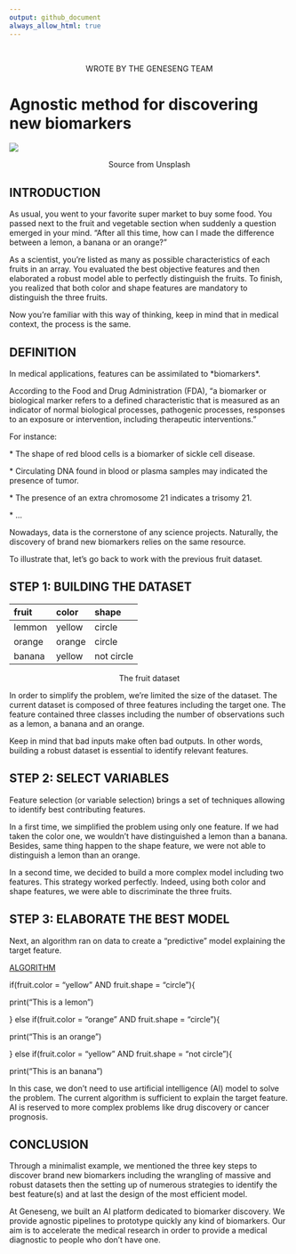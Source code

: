 ```yaml
---
output: github_document
always_allow_html: true
---
```


<!-- README.md is generated from README.Rmd. Please edit that file -->



<br>

<p align="center" color="#64677F"> WROTE BY THE GENESENG TEAM </p>

# Agnostic method for discovering new biomarkers

<a href=#><img src='https://geneseng.com/wp-content/uploads/2022/06/microscope_research.jpg'></a>

<p align="center" color="#64677F"> Source from Unsplash </p>

## INTRODUCTION

<p color="#64677F"> As usual, you went to your favorite super market to buy some food.  You passed next to the fruit and vegetable section when suddenly a question emerged in your mind. “After all this time, how can I made the difference between a lemon, a banana or an orange?” </p>

<p color="#64677F"> As a scientist, you’re listed as many as possible characteristics of each fruits in an array. You evaluated the best objective features and then elaborated a robust model able to perfectly distinguish the fruits. To finish, you realized that both color and shape features are mandatory to distinguish the three fruits. </p>

<p color="#64677F"> Now you’re familiar with this way of thinking, keep in mind that in medical context, the process is the same. </p>

## DEFINITION

<p color="#64677F"> In medical applications, features can be assimilated to *biomarkers*. </p>

<p color="#64677F"> According to the Food and Drug Administration (FDA), “a biomarker or biological marker refers to a defined characteristic that is measured as an indicator of normal biological processes, pathogenic processes, responses to an exposure or intervention, including therapeutic interventions.” </p>

<p color="#64677F"> For instance: </p>

<p color="#64677F"> * The shape of red blood cells is a biomarker of sickle cell disease.  </p>

<p color="#64677F"> * Circulating DNA found in blood or plasma samples may indicated the presence of tumor.  </p>

<p color="#64677F"> * The presence of an extra chromosome 21 indicates a trisomy 21.  </p>

<p color="#64677F"> * ...  </p>

<p color="#64677F"> Nowadays, data is the cornerstone of any science projects. Naturally, the discovery of brand new biomarkers relies on the same resource.  </p>

<p color="#64677F"> To illustrate that, let’s go back to work with the previous fruit dataset.  </p>

## STEP 1: BUILDING THE DATASET

<table>
 <thead>
  <tr>
   <th style="text-align:left;"> fruit </th>
   <th style="text-align:left;"> color </th>
   <th style="text-align:left;"> shape </th>
  </tr>
 </thead>
<tbody>
  <tr>
   <td style="text-align:left;"> lemmon </td>
   <td style="text-align:left;"> yellow </td>
   <td style="text-align:left;"> circle </td>
  </tr>
  <tr>
   <td style="text-align:left;"> orange </td>
   <td style="text-align:left;"> orange </td>
   <td style="text-align:left;"> circle </td>
  </tr>
  <tr>
   <td style="text-align:left;"> banana </td>
   <td style="text-align:left;"> yellow </td>
   <td style="text-align:left;"> not circle </td>
  </tr>
</tbody>
</table>

<p align="center" color="#64677F"> The fruit dataset </p>

<p color="#64677F"> In order to simplify the problem, we’re limited the size of the dataset. The current dataset is composed of three features including the target one. The feature contained three classes including the number of observations such as a lemon, a banana and an orange. </p>

<p color="#64677F"> Keep in mind that bad inputs make often bad outputs. In other words, building a robust dataset is essential to identify relevant features. </p>


## STEP 2: SELECT VARIABLES

<p color="#64677F"> Feature selection (or variable selection) brings a set of techniques allowing to identify best contributing features. </p>

<p color="#64677F"> In a first time, we simplified the problem using only one feature. If we had taken the color one, we wouldn’t have distinguished a lemon than a banana. Besides, same thing happen to the shape feature, we were not able to distinguish a lemon than an orange. </p>

<p color="#64677F"> In a second time, we decided to build a more complex model including two features. This strategy worked perfectly. Indeed, using both color and shape features, we were able to discriminate the three fruits. </p>


## STEP 3: ELABORATE THE BEST MODEL

<p color="#64677F"> Next, an algorithm ran on data to create a “predictive” model explaining the target feature. </p>

<p color="#64677F"> <ins>ALGORITHM</ins> </p>

<p color="#64677F"> if(fruit.color = “yellow” AND fruit.shape = “circle”){ </p>

<p color="#64677F"> print(“This is a lemon”) </p>

<p color="#64677F"> } else if(fruit.color = “orange” AND fruit.shape = “circle”){ </p>

<p color="#64677F"> print(“This is an orange”)</p>

<p color="#64677F"> } else if(fruit.color = “yellow” AND fruit.shape = “not circle”){ </p>

<p color="#64677F"> print(“This is an banana”)</p>

<p color="#64677F"> In this case, we don’t need to use artificial intelligence (AI) model to solve the problem. The current algorithm is sufficient to explain the target feature. AI is reserved to more complex problems like drug discovery or cancer prognosis. </p>

## CONCLUSION

<p color="#64677F"> Through a minimalist example, we mentioned the three key steps to discover brand new biomarkers including the wrangling of massive and robust datasets then the setting up of numerous strategies to identify the best feature(s) and at last the design of the most efficient model. </p>

<p color="#64677F"> At Geneseng, we built an AI platform dedicated to biomarker discovery. We provide agnostic pipelines to prototype quickly any kind of biomarkers. Our aim is to accelerate the medical research in order to provide a medical diagnostic to people who don’t have one. </p>

